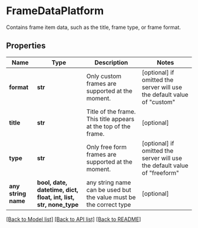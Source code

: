 # FrameDataPlatform

Contains frame item data, such as the title, frame type, or frame format.

## Properties
Name | Type | Description | Notes
------------ | ------------- | ------------- | -------------
**format** | **str** | Only custom frames are supported at the moment. | [optional]  if omitted the server will use the default value of "custom"
**title** | **str** | Title of the frame. This title appears at the top of the frame. | [optional] 
**type** | **str** | Only free form frames are supported at the moment. | [optional]  if omitted the server will use the default value of "freeform"
**any string name** | **bool, date, datetime, dict, float, int, list, str, none_type** | any string name can be used but the value must be the correct type | [optional]

[[Back to Model list]](../README.md#documentation-for-models) [[Back to API list]](../README.md#documentation-for-api-endpoints) [[Back to README]](../README.md)


